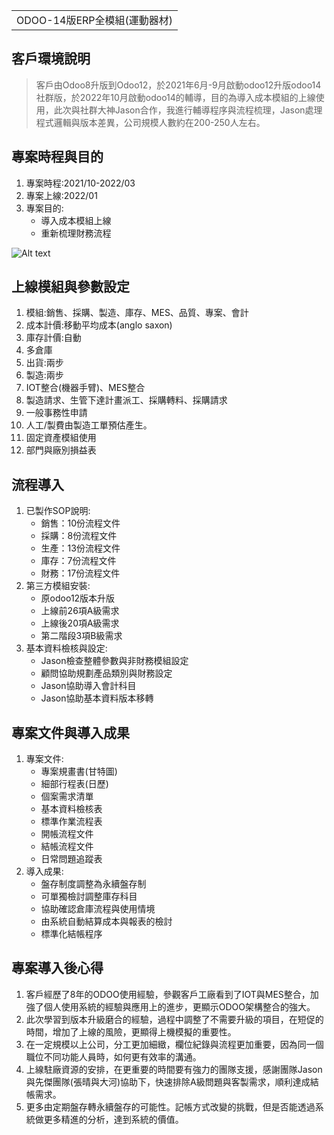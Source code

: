 <table>
    <tr>
        <td>ODOO-14版ERP全模組(運動器材)</td>
    </tr>
</table>

## 客戶環境說明
  >  客戶由Odoo8升版到Odoo12，於2021年6月-9月啟動odoo12升版odoo14社群版，於2022年10月啟動odoo14的輔導，目的為導入成本模組的上線使用，此次與社群大神Jason合作，我進行輔導程序與流程梳理，Jason處理程式邏輯與版本差異，公司規模人數約在200-250人左右。

## 專案時程與目的
1. 專案時程:2021/10-2022/03
2. 專案上線:2022/01
3. 專案目的:
   + 導入成本模組上線
   + 重新梳理財務流程

![Alt text](https://github.com/ksharry/Project-sharing-articles.md/blob/main/png/3.1.1.png?raw=true)
## 上線模組與參數設定
1. 模組:銷售、採購、製造、庫存、MES、品質、專案、會計
2. 成本計價:移動平均成本(anglo saxon)
3. 庫存計價:自動
4. 多倉庫
5. 出貨:兩步
6. 製造:兩步
7. IOT整合(機器手臂)、MES整合
8. 製造請求、生管下達計畫派工、採購轉料、採購請求
9. 一般事務性申請
10. 人工/製費由製造工單預估產生。
11. 固定資產模組使用
12. 部門與廠別損益表

## 流程導入
1. 已製作SOP說明:
   + 銷售：10份流程文件
   + 採購：8份流程文件
   + 生產：13份流程文件
   + 庫存：7份流程文件
   + 財務：17份流程文件
2. 第三方模組安裝:
   + 原odoo12版本升版
   + 上線前26項A級需求
   + 上線後20項A級需求
   + 第二階段3項B級需求
4. 基本資料檢核與設定:
   + Jason檢查整體參數與非財務模組設定
   + 顧問協助規劃產品類別與財務設定
   + Jason協助導入會計科目
   + Jason協助基本資料版本移轉

## 專案文件與導入成果
1. 專案文件:
   + 專案規畫書(甘特圖)
   + 細部行程表(日歷)
   + 個案需求清單
   + 基本資料檢核表
   + 標準作業流程表
   + 開帳流程文件
   + 結帳流程文件
   + 日常問題追蹤表
2. 導入成果:
   + 盤存制度調整為永續盤存制
   + 可單獨檢討調整庫存科目
   + 協助確認倉庫流程與使用情境
   + 由系統自動結算成本與報表的檢討
   + 標準化結帳程序

## 專案導入後心得
1. 客戶經歷了8年的ODOO使用經驗，參觀客戶工廠看到了IOT與MES整合，加強了個人使用系統的經驗與應用上的進步，更顯示ODOO架構整合的強大。
2. 此次學習到版本升級磨合的經驗，過程中調整了不需要升級的項目，在短促的時間，增加了上線的風險，更顯得上機模擬的重要性。
3. 在一定規模以上公司，分工更加細緻，欄位紀錄與流程更加重要，因為同一個職位不同功能人員時，如何更有效率的溝通。
4. 上線駐廠資源的安排，在更重要的時間要有強力的團隊支援，感謝團隊Jason與先傑團隊(張晴與大河)協助下，快速排除A級問題與客製需求，順利達成結帳需求。
5. 更多由定期盤存轉永續盤存的可能性。記帳方式改變的挑戰，但是否能透過系統做更多精進的分析，達到系統的價值。

